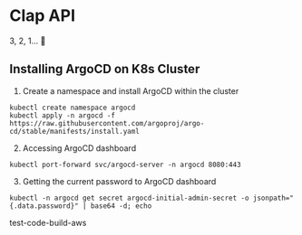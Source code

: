# Clap API 

3, 2, 1... 👏

## Installing ArgoCD on K8s Cluster

1. Create a namespace and install ArgoCD within the cluster
```
kubectl create namespace argocd
kubectl apply -n argocd -f https://raw.githubusercontent.com/argoproj/argo-cd/stable/manifests/install.yaml
```

2. Accessing ArgoCD dashboard

```
kubectl port-forward svc/argocd-server -n argocd 8080:443
```

3. Getting the current password to ArgoCD dashboard

```
kubectl -n argocd get secret argocd-initial-admin-secret -o jsonpath="{.data.password}" | base64 -d; echo
```

test-code-build-aws
